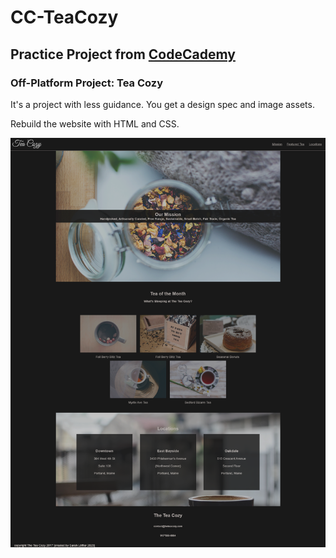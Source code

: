 # CC-TeaCozy

## Practice Project from [CodeCademy](https://www.codecademy.com/)

### Off-Platform Project: Tea Cozy

It's a project with less guidance. You get a design spec and image assets.

Rebuild the website with HTML and CSS.

![screenshot of my version of the website](CC-TeaCozy-result.png)
